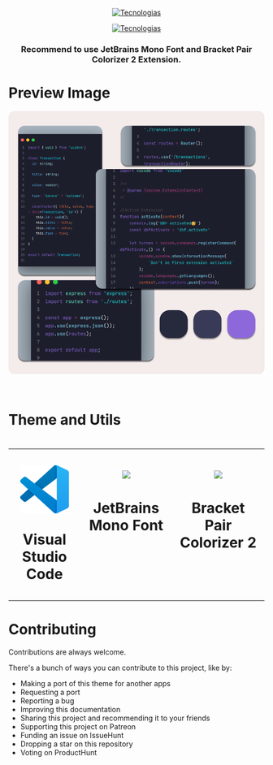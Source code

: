 <p align="center">
  <a href="https://github.com/raphaelaugustb/" target="blank"><img src="./Typing.png" width="260" alt="Tecnologias" /></a>
</p>

<p align="center">
  <a href="https://github.com/raphaelaugustb/" target="blank"><img src="./TypingLogo.png" width="400" alt="Tecnologias" /></a>
</p>


<h3 align="center">Recommend to use JetBrains Mono Font and Bracket Pair Colorizer 2 Extension.</h3>

<h1 alingn="center">Preview Image</h1>
<p align="center">
  <a href="https://github.com/raphaelaugustb/" target="blank"><img src="./Preview.png" width="600" alt="Tecnologias" /></a>
</p>

<br>
<h1>Theme and Utils<h1>
<table>
  <tr>
    <td valign="top">
     <p align="center">
      <a href="https://marketplace.visualstudio.com/items?itemName=August.typing-theme">
        <img src="https://github.com/daltonmenezes/assets/blob/master/images/icons/vscode.png?raw=true" align="center" />
      </a>
      <br/><br/>
      <span>Visual Studio Code</span>
      </p>
    </td>
     <td valign="top">
     <p align="center">
      <a href="https://www.jetbrains.com/pt-pt/lp/mono/">
        <img src="https://www.jetbrains.com/company/brand/img/jetbrains_logo.png" align="center" width="97px"/>
      </a>
      <br/><br/>
      <span>JetBrains Mono Font</span>
      </p>
    </td>
     <td valign="top">
     <p align="center">
      <a href="https://marketplace.visualstudio.com/items?itemName=CoenraadS.bracket-pair-colorizer-2">
        <img src="https://coenraads.gallerycdn.vsassets.io/extensions/coenraads/bracket-pair-colorizer-2/0.2.0/1594062809176/Microsoft.VisualStudio.Services.Icons.Default" width="90px"/>
      </a>
      <br/><br/>
      <span>Bracket Pair Colorizer 2</span>
      </p>
    </td>
    </tr>
</table>

# Contributing
Contributions are always welcome.

There's a bunch of ways you can contribute to this project, like by:
- Making a port of this theme for another apps
- Requesting a port
- Reporting a bug
- Improving this documentation
- Sharing this project and recommending it to your friends
- Supporting this project on Patreon
- Funding an issue on IssueHunt
- Dropping a star on this repository
- Voting on ProductHunt


